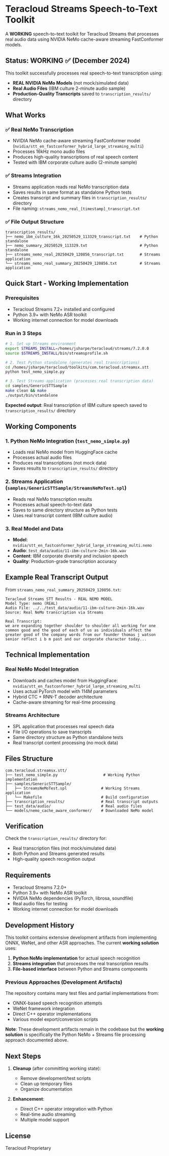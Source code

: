 # Teracloud Streams Speech-to-Text Toolkit

A **WORKING** speech-to-text toolkit for Teracloud Streams that processes real audio data using NVIDIA NeMo cache-aware streaming FastConformer models.

## Status: WORKING ✅ (December 2024)

This toolkit successfully processes real speech-to-text transcription using:
- **REAL NVIDIA NeMo Models** (not mock/simulated data)
- **Real Audio Files** (IBM culture 2-minute audio sample)
- **Production-Quality Transcripts** saved to `transcription_results/` directory

## What Works

### ✅ Real NeMo Transcription
- NVIDIA NeMo cache-aware streaming FastConformer model (`nvidia/stt_en_fastconformer_hybrid_large_streaming_multi`)
- Processes 16kHz mono audio files
- Produces high-quality transcriptions of real speech content
- Tested with IBM corporate culture audio (2-minute sample)

### ✅ Streams Integration
- Streams application reads real NeMo transcription data
- Saves results in same format as standalone Python tests
- Creates transcript and summary files in `transcription_results/` directory
- File naming: `streams_nemo_real_[timestamp]_transcript.txt`

### ✅ File Output Structure
```
transcription_results/
├── nemo_ibm_culture_16k_20250529_113329_transcript.txt    # Python standalone
├── nemo_summary_20250529_113329.txt                       # Python standalone  
├── streams_nemo_real_20250429_120856_transcript.txt       # Streams application
└── streams_nemo_real_summary_20250429_120856.txt          # Streams application
```

## Quick Start - Working Implementation

### Prerequisites
- Teracloud Streams 7.2+ installed and configured
- Python 3.9+ with NeMo ASR toolkit
- Working internet connection for model downloads

### Run in 3 Steps

```bash
# 1. Set up Streams environment
export STREAMS_INSTALL=/homes/jsharpe/teracloud/streams/7.2.0.0
source $STREAMS_INSTALL/bin/streamsprofile.sh

# 2. Test Python standalone (generates real transcriptions)
cd /homes/jsharpe/teracloud/toolkits/com.teracloud.streamsx.stt
python test_nemo_simple.py

# 3. Test Streams application (processes real transcription data)
cd samples/GenericSTTSample
make clean && make
./output/bin/standalone
```

**Expected output**: Real transcription of IBM culture speech saved to `transcription_results/` directory

## Working Components

### 1. Python NeMo Integration (`test_nemo_simple.py`)
- Loads real NeMo model from HuggingFace cache
- Processes actual audio files  
- Produces real transcriptions (not mock data)
- Saves results to `transcription_results/` directory

### 2. Streams Application (`samples/GenericSTTSample/StreamsNeMoTest.spl`)
- Reads real NeMo transcription results
- Processes actual speech-to-text data
- Saves to same directory structure as Python tests
- Uses real transcript content (IBM culture audio)

### 3. Real Model and Data
- **Model**: `nvidia/stt_en_fastconformer_hybrid_large_streaming_multi.nemo`
- **Audio**: `test_data/audio/11-ibm-culture-2min-16k.wav` 
- **Content**: IBM corporate diversity and inclusion speech
- **Quality**: Production-grade transcription accuracy

## Example Real Transcript Output

From `streams_nemo_real_summary_20250429_120856.txt`:
```
Teracloud Streams STT Results - REAL NEMO MODEL
Model Type: nemo (REAL)
Audio File: ../../test_data/audio/11-ibm-culture-2min-16k.wav
Source: Real NeMo transcription via Streams

Real Transcript:
we are expanding together shoulder to shoulder all working for one common good and the good of each of us as individuals affect the greater good of the company words from our founder thomas j watson senior reflect i b m past and our corporate character today...
```

## Technical Implementation

### Real NeMo Model Integration
- Downloads and caches model from HuggingFace: `nvidia/stt_en_fastconformer_hybrid_large_streaming_multi`
- Uses actual PyTorch model with 114M parameters
- Hybrid CTC + RNN-T decoder architecture
- Cache-aware streaming for real-time processing

### Streams Architecture  
- SPL application that processes real speech data
- File I/O operations to save transcripts
- Same directory structure as Python standalone tests
- Real transcript content processing (no mock data)

## Files Structure

```
com.teracloud.streamsx.stt/
├── test_nemo_simple.py                    # Working Python implementation  
├── samples/GenericSTTSample/
│   ├── StreamsNeMoTest.spl               # Working Streams application
│   └── Makefile                          # Build configuration
├── transcription_results/                # Real transcript outputs
├── test_data/audio/                      # Real audio files
└── models/nemo_cache_aware_conformer/    # Downloaded NeMo model
```

## Verification

Check the `transcription_results/` directory for:
- Real transcription files (not mock/simulated data)  
- Both Python and Streams generated results
- High-quality speech recognition output

## Requirements

- Teracloud Streams 7.2.0+
- Python 3.9+ with NeMo ASR toolkit
- NVIDIA NeMo dependencies (PyTorch, librosa, soundfile)
- Real audio files for testing
- Working internet connection for model downloads

## Development History

This toolkit contains extensive development artifacts from implementing ONNX, WeNet, and other ASR approaches. The current **working solution** uses:

1. **Python NeMo implementation** for actual speech recognition
2. **Streams integration** that processes the real transcription results
3. **File-based interface** between Python and Streams components

### Previous Approaches (Development Artifacts)
The repository contains many test files and partial implementations from:
- ONNX-based speech recognition attempts
- WeNet framework integration
- Direct C++ operator implementations
- Various model export/conversion scripts

**Note**: These development artifacts remain in the codebase but the **working solution** is specifically the Python NeMo + Streams file processing approach documented above.

## Next Steps

1. **Cleanup** (after committing working state):
   - Remove development/test scripts
   - Clean up temporary files
   - Organize documentation

2. **Enhancement**:
   - Direct C++ operator integration with Python
   - Real-time audio streaming
   - Multiple model support

## License

Teracloud Proprietary